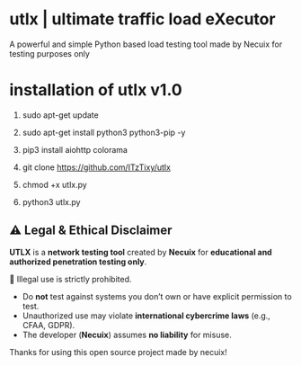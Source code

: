 # utlx | ultimate traffic load eXecutor
A powerful and simple Python based load testing tool made by Necuix for testing purposes only

# installation of utlx v1.0
1. sudo apt-get update

2. sudo apt-get install python3 python3-pip -y

3. pip3 install aiohttp colorama

4. git clone https://github.com/ITzTixy/utlx

5. chmod +x utlx.py

6. python3 utlx.py


## ⚠ Legal & Ethical Disclaimer  
**UTLX** is a **network testing tool** created by **Necuix** for **educational and authorized penetration testing only**.  

🚫 Illegal use is strictly prohibited. 

- Do **not** test against systems you don’t own or have explicit permission to test.  
- Unauthorized use may violate **international cybercrime laws** (e.g., CFAA, GDPR).  
- The developer (**Necuix**) assumes **no liability** for misuse.  

Thanks for using this open source project made by necuix!
